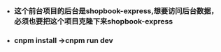- ### 这个前台项目的后台是shopbook-express,想要访问后台数据，必须也要把这个项目克隆下来shopbook-express
- ### cnpm install ->cnpm run dev
